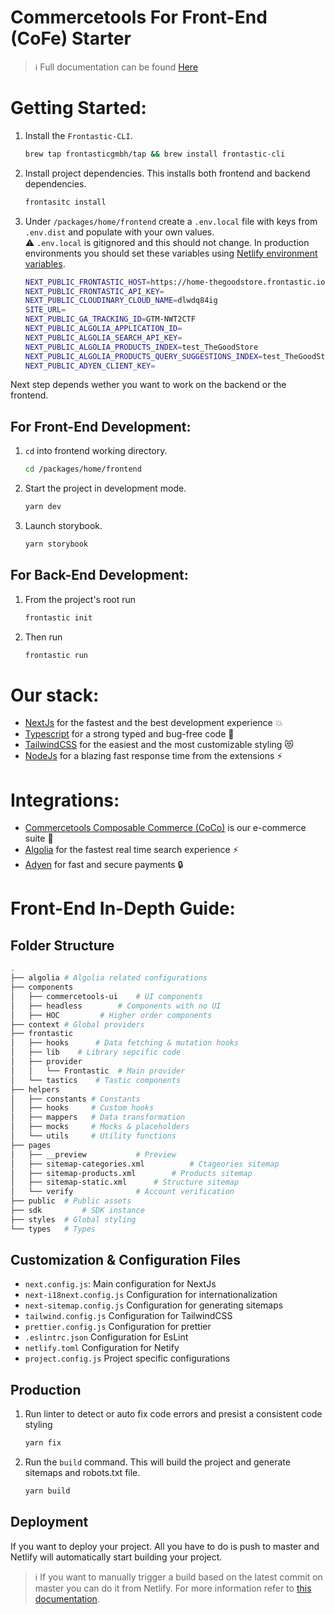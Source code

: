 # Commercetools For Front-End (CoFe) Starter

> :information_source: Full documentation can be found [Here](https://docs.frontastic.cloud/docs)

# Getting Started:

1. Install the `Frontastic-CLI`.

   ```bash
   brew tap frontasticgmbh/tap && brew install frontastic-cli
   ```

2. Install project dependencies. This installs both frontend and backend dependencies.

   ```bash
   frontasitc install
   ```

3. Under `/packages/home/frontend` create a `.env.local` file with keys from `.env.dist` and populate with your own values.
   <br />
   :warning: `.env.local` is gitignored and this should not change. In production environments you should set these variables using [Netlify environment variables](https://docs.netlify.com/environment-variables/overview/).

   ```bash
   NEXT_PUBLIC_FRONTASTIC_HOST=https://home-thegoodstore.frontastic.io/frontastic
   NEXT_PUBLIC_FRONTASTIC_API_KEY=
   NEXT_PUBLIC_CLOUDINARY_CLOUD_NAME=dlwdq84ig
   SITE_URL=
   NEXT_PUBLIC_GA_TRACKING_ID=GTM-NWT2CTF
   NEXT_PUBLIC_ALGOLIA_APPLICATION_ID=
   NEXT_PUBLIC_ALGOLIA_SEARCH_API_KEY=
   NEXT_PUBLIC_ALGOLIA_PRODUCTS_INDEX=test_TheGoodStore
   NEXT_PUBLIC_ALGOLIA_PRODUCTS_QUERY_SUGGESTIONS_INDEX=test_TheGoodStore_query_suggestions
   NEXT_PUBLIC_ADYEN_CLIENT_KEY=
   ```

Next step depends wether you want to work on the backend or the frontend.

## For Front-End Development:

1. `cd` into frontend working directory.

   ```bash
   cd /packages/home/frontend
   ```

2. Start the project in development mode.

   ```bash
   yarn dev
   ```

3. Launch storybook.

   ```bash
   yarn storybook
   ```

## For Back-End Development:

1. From the project's root run

   ```bash
   frontastic init
   ```

2. Then run

   ```bash
   frontastic run
   ```

# Our stack:

- [NextJs](https://nextjs.org/docs/getting-started) for the fastest and the best development experience :boom:
- [Typescript](https://www.typescriptlang.org/docs/handbook/intro.html) for a strong typed and bug-free code :bug:
- [TailwindCSS](https://tailwindcss.com/docs/installation) for the easiest and the most customizable styling :heart_eyes_cat:
- [NodeJs](https://nodejs.org/en/docs/) for a blazing fast response time from the extensions :zap:

# Integrations:

- [Commercetools Composable Commerce (CoCo)](https://docs.commercetools.com/api/) is our e-commerce suite :briefcase:
- [Algolia](https://www.algolia.com/doc/) for the fastest real time search experience :zap:
- [Adyen](https://docs.adyen.com/) for fast and secure payments :lock:

# Front-End In-Depth Guide:

## Folder Structure

```bash
.
├── algolia	# Algolia related configurations
├── components
│   ├── commercetools-ui	# UI components
│   ├── headless		# Components with no UI
│   ├── HOC			# Higher order components
├── context	# Global providers
├── frontastic
│   ├── hooks	   # Data fetching & mutation hooks
│   ├── lib	   # Library sepcific code
│   ├── provider
│   │   └── Frontastic	# Main provider
│   └── tastics    # Tastic components
├── helpers
│   ├── constants # Constants
│   ├── hooks     # Custom hooks
│   ├── mappers   # Data transformation
│   ├── mocks     # Mocks & placeholders
│   └── utils     # Utility functions
├── pages
│   ├── __preview			# Preview
│   ├── sitemap-categories.xml	        # Ctageories sitemap
│   ├── sitemap-products.xml		# Products sitemap
│   ├── sitemap-static.xml		# Structure sitemap
│   └── verify				# Account verification
├── public	# Public assets
├── sdk	        # SDK instance
├── styles	# Global styling
└── types	# Types
```

## Customization & Configuration Files

- `next.config.js`: Main configuration for NextJs
- `next-i18next.config.js` Configuration for internationalization
- `next-sitemap.config.js` Configuration for generating sitemaps
- `tailwind.config.js` Configuration for TailwindCSS
- `prettier.config.js` Configuration for prettier
- `.eslintrc.json` Configuration for EsLint
- `netlify.toml` Configuration for Netify
- `project.config.js` Project specific configurations

## Production

1. Run linter to detect or auto fix code errors and presist a consistent code styling

   ```bash
   yarn fix
   ```

2. Run the `build` command. This will build the project and generate sitemaps and robots.txt file.

   ```bash
   yarn build
   ```

## Deployment

If you want to deploy your project. All you have to do is push to master and Netlify will automatically start building your project.

> :information_source: If you want to manually trigger a build based on the latest commit on master you can do it from Netlify. For more information refer to [this documentation](https://docs.netlify.com/site-deploys/create-deploys/).
